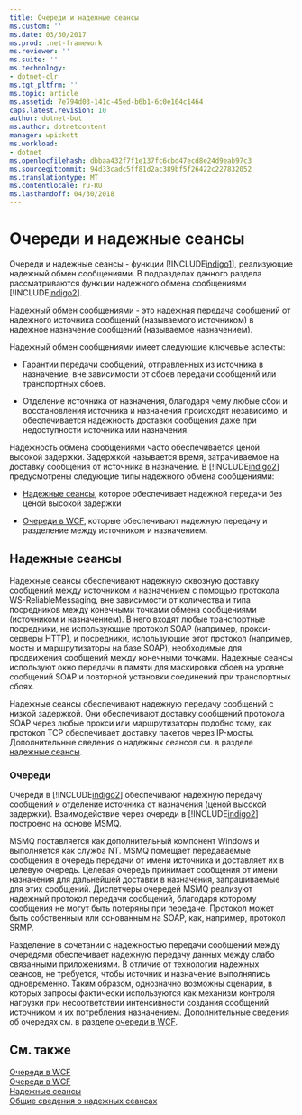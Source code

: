 ```yaml
---
title: Очереди и надежные сеансы
ms.custom: ''
ms.date: 03/30/2017
ms.prod: .net-framework
ms.reviewer: ''
ms.suite: ''
ms.technology:
- dotnet-clr
ms.tgt_pltfrm: ''
ms.topic: article
ms.assetid: 7e794d03-141c-45ed-b6b1-6c0e104c1464
caps.latest.revision: 10
author: dotnet-bot
ms.author: dotnetcontent
manager: wpickett
ms.workload:
- dotnet
ms.openlocfilehash: dbbaa432f7f1e137fc6cbd47ecd8e24d9eab97c3
ms.sourcegitcommit: 94d33cadc5ff81d2ac389bf5f26422c227832052
ms.translationtype: MT
ms.contentlocale: ru-RU
ms.lasthandoff: 04/30/2018
---
```

# <a name="queues-and-reliable-sessions"></a>Очереди и надежные сеансы
Очереди и надежные сеансы - функции [!INCLUDE[indigo1](../../../../includes/indigo1-md.md)], реализующие надежный обмен сообщениями. В подразделах данного раздела рассматриваются функции надежного обмена сообщениями [!INCLUDE[indigo2](../../../../includes/indigo2-md.md)].  
  
 Надежный обмен сообщениями - это надежная передача сообщений от надежного источника сообщений (называемого источником) в надежное назначение сообщений (называемое назначением).  
  
 Надежный обмен сообщениями имеет следующие ключевые аспекты:  
  
-   Гарантии передачи сообщений, отправленных из источника в назначение, вне зависимости от сбоев передачи сообщений или транспортных сбоев.  
  
-   Отделение источника от назначения, благодаря чему любые сбои и восстановления источника и назначения происходят независимо, и обеспечивается надежность доставки сообщения даже при недоступности источника или назначения.  
  
 Надежность обмена сообщениями часто обеспечивается ценой высокой задержки. Задержкой называется время, затрачиваемое на доставку сообщения от источника в назначение. В [!INCLUDE[indigo2](../../../../includes/indigo2-md.md)] предусмотрены следующие типы надежного обмена сообщениями:  
  
-   [Надежные сеансы](../../../../docs/framework/wcf/feature-details/reliable-sessions.md), которое обеспечивает надежной передачи без ценой высокой задержки  
  
-   [Очереди в WCF](../../../../docs/framework/wcf/feature-details/queues-in-wcf.md), которые обеспечивают надежную передачу и разделение между источником и назначением.  
  
## <a name="reliable-sessions"></a>Надежные сеансы  
 Надежные сеансы обеспечивают надежную сквозную доставку сообщений между источником и назначением с помощью протокола WS-ReliableMessaging, вне зависимости от количества и типа посредников между конечными точками обмена сообщениями (источником и назначением). В него входят любые транспортные посредники, не использующие протокол SOAP (например, прокси-серверы HTTP), и посредники, использующие этот протокол (например, мосты и маршрутизаторы на базе SOAP), необходимые для продвижения сообщений между конечными точками. Надежные сеансы используют окно передачи в памяти для маскировки сбоев на уровне сообщений SOAP и повторной установки соединений при транспортных сбоях.  
  
 Надежные сеансы обеспечивают надежную передачу сообщений с низкой задержкой. Они обеспечивают доставку сообщений протокола SOAP через любые прокси или маршрутизаторы подобно тому, как протокол TCP обеспечивает доставку пакетов через IP-мосты. Дополнительные сведения о надежных сеансов см. в разделе [надежные сеансы](../../../../docs/framework/wcf/feature-details/reliable-sessions.md).  
  
### <a name="queues"></a>Очереди  
 Очереди в [!INCLUDE[indigo2](../../../../includes/indigo2-md.md)] обеспечивают надежную передачу сообщений и отделение источника от назначения (ценой высокой задержки). Взаимодействие через очереди в [!INCLUDE[indigo2](../../../../includes/indigo2-md.md)] построено на основе MSMQ.  
  
 MSMQ поставляется как дополнительный компонент Windows и выполняется как служба NT. MSMQ помещает передаваемые сообщения в очередь передачи от имени источника и доставляет их в целевую очередь. Целевая очередь принимает сообщения от имени назначения для дальнейшей доставки в назначения, запрашиваемые для этих сообщений. Диспетчеры очередей MSMQ реализуют надежный протокол передачи сообщений, благодаря которому сообщения не могут быть потеряны при передаче. Протокол может быть собственным или основанным на SOAP, как, например, протокол SRMP.  
  
 Разделение в сочетании с надежностью передачи сообщений между очередями обеспечивает надежную передачу данных между слабо связанными приложениями. В отличие от технологии надежных сеансов, не требуется, чтобы источник и назначение выполнялись одновременно. Таким образом, однозначно возможны сценарии, в которых запросы фактически используются как механизм контроля нагрузки при несоответствии интенсивности создания сообщений источником и их потребления назначением. Дополнительные сведения об очередях см. в разделе [очереди в WCF](../../../../docs/framework/wcf/feature-details/queues-in-wcf.md).  
  
## <a name="see-also"></a>См. также  
 [Очереди в WCF](../../../../docs/framework/wcf/feature-details/queues-in-wcf.md)  
 [Очереди в WCF](../../../../docs/framework/wcf/feature-details/queuing-in-wcf.md)  
 [Надежные сеансы](../../../../docs/framework/wcf/feature-details/reliable-sessions.md)  
 [Общие сведения о надежных сеансах](../../../../docs/framework/wcf/feature-details/reliable-sessions-overview.md)
